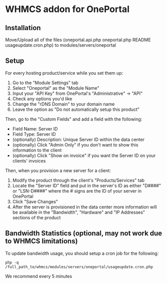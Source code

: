 # WHMCS addon for OnePortal

## Installation

Move/Upload all of the files (oneportal.api.php  oneportal.php  README  usageupdate.cron.php) to modules/servers/oneportal


## Setup

For every hosting product/service while you set them up:

1.  Go to the "Module Settings" tab
2.  Select "Oneportal" as the "Module Name"
3.  Input your "API Key" from OnePortal's "Administrative" -> "API"
4.  Check any options you'd like
5.  Change the "rDNS Domain" to your domain name
6.  Leave the option as "Do not automatically setup this product"

Then, go to the "Custom Fields" and add a field with the following:

- Field Name: Server ID
- Field Type: Server ID
- (optionally) Description: Unique Server ID within the data center
- (optionally) Click "Admin Only" if you don't want to show this information to the client
- (optionally) Click "Show on invoice" if you want the Server ID on your clients' invoices

Then, when you provision a new server for a client:

1.  Modify the product through the client's "Products/Services" tab
2.  Locate the "Server ID" field and put in the server's ID as either "D####" or "LSN-D####" where the # signs are the ID of your server in OnePortal
3.  Click "Save Changes"
4.  After the server is provisioned in the data center more information will be available in the "Bandwidth", "Hardware" and "IP Addresses" sections of the product



## Bandwidth Statistics (optional, may not work due to WHMCS limitations)

To update bandwidth usage, you should setup a cron job for the following:

	php -q /full_path_to/whmcs/modules/servers/oneportal/usageupdate.cron.php

We recommend every 5 minutes